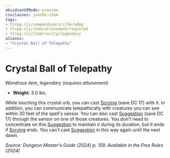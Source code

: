 ```yaml
---
obsidianUIMode: preview
cssclasses: json5e-item
tags:
- ttrpg-cli/compendium/src/5e/xdmg
- ttrpg-cli/item/attunement/required
- ttrpg-cli/item/rarity/legendary
aliases: 
- "Crystal Ball of Telepathy"
---
```

# Crystal Ball of Telepathy
*Wondrous item, legendary (requires attunement)*  


- **Weight**: 3.0 lbs.

While touching this crystal orb, you can cast [Scrying](Mechanics/spells/scrying-xphb.md) (save DC 17) with it. In addition, you can communicate telepathically with creatures you can see within 30 feet of the spell's sensor. You can also cast [Suggestion](Mechanics/spells/suggestion-xphb.md) (save DC 17) through the sensor on one of those creatures. You don't need to concentrate on this [Suggestion](Mechanics/spells/suggestion-xphb.md) to maintain it during its duration, but it ends if [Scrying](Mechanics/spells/scrying-xphb.md) ends. You can't cast [Suggestion](Mechanics/spells/suggestion-xphb.md) in this way again until the next dawn.

*Source: Dungeon Master's Guide (2024) p. 159. Available in the Free Rules (2024)*